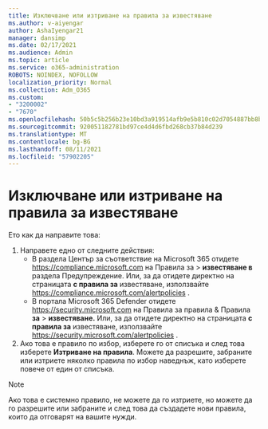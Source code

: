```yaml
---
title: Изключване или изтриване на правила за известяване
ms.author: v-aiyengar
author: AshaIyengar21
manager: dansimp
ms.date: 02/17/2021
ms.audience: Admin
ms.topic: article
ms.service: o365-administration
ROBOTS: NOINDEX, NOFOLLOW
localization_priority: Normal
ms.collection: Adm_O365
ms.custom:
- "3200002"
- "7670"
ms.openlocfilehash: 50b5c5b256b23e10bd3a919514afb9e5b810c02d7054887bb8bb191e21a0c81e
ms.sourcegitcommit: 920051182781bd97ce4d4d6fbd268cb37b84d239
ms.translationtype: MT
ms.contentlocale: bg-BG
ms.lasthandoff: 08/11/2021
ms.locfileid: "57902205"
---
```

# <a name="turn-off-or-delete-alert-policies"></a>Изключване или изтриване на правила за известяване

Ето как да направите това:

1. Направете едно от следните действия:
   - В раздела Център за съответствие на Microsoft 365 отидете <https://compliance.microsoft.com> на Правила за  \> **известяване в** раздела Предупреждение.  Или, за да отидете директно на страницата **с правила за** известяване, използвайте <https://compliance.microsoft.com/alertpolicies> .
   - В портала Microsoft 365 Defender отидете <https://security.microsoft.com> на Правила за правила & Правила **за** \> **известяване.** Или, за да отидете директно на страницата **с правила за** известяване, използвайте <https://security.microsoft.com/alertpolicies> .
2. Ако това е правило по избор, изберете го от списъка и след това изберете **Изтриване на правила**. Можете да разрешите, забраните или изтриете няколко правила по избор наведнъж, като изберете повече от един от списъка.

> [!NOTE]
> Ако това е системно правило, не можете да го изтриете, но можете да го разрешите или забраните и след това да създадете нови правила, които да отговарят на вашите нужди.
